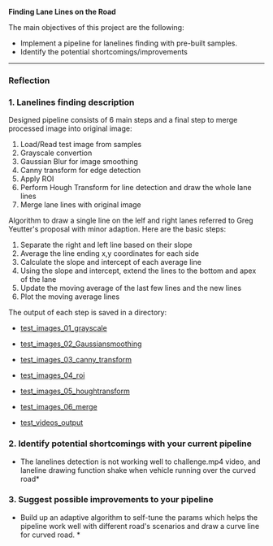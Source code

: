 **Finding Lane Lines on the Road**

The main objectives of this project are the following: 

* Implement a pipeline for lanelines finding with pre-built samples. 
* Identify the potential shortcomings/improvements 


[//]: # (Lanelines finding block diagram)

[image1]: ./LanesFinding_Blockdiagram.jpg "Blockdiagram"

---

### Reflection

### 1. Lanelines finding description

Designed pipeline consists of 6 main steps and a final step to merge processed image into original image: 

1. Load/Read test image from samples
2. Grayscale convertion
3. Gaussian Blur for image smoothing
4. Canny transform for edge detection
5. Apply ROI
6. Perform Hough Transform for line detection and draw the whole lane lines
7. Merge lane lines with original image

Algorithm to draw a single line on the lelf and right lanes referred to Greg Yeutter's proposal with minor adaption. 
Here are the basic steps: 
1. Separate the right and left line based on their slope
2. Average the line ending x,y coordinates for each side
3. Calculate the slope and intercept of each average line
4. Using the slope and intercept, extend the lines to the bottom and apex of the lane
5. Update the moving average of the last few lines and the new lines
6. Plot the moving average lines

The output of each step is saved in a directory:

- [test_images_01_grayscale](test_images_01_grayscale)
- [test_images_02_Gaussiansmoothing](test_images_02_Gaussiansmoothing)
- [test_images_03_canny_transform](test_images_03_canny_transform)
- [test_images_04_roi](test_images_04_roi)
- [test_images_05_houghtransform](test_images_05_houghtransform)
- [test_images_06_merge](test_images_06_merge)

- [test_videos_output](test_videos_output)

### 2. Identify potential shortcomings with your current pipeline


* The lanelines detection is not working well to challenge.mp4 video, and laneline drawing function shake when vehicle running over the curved road*

### 3. Suggest possible improvements to your pipeline

* Build up an adaptive algorithm to self-tune the params which helps the pipeline work well with different road's scenarios and draw a curve line for curved road. *

